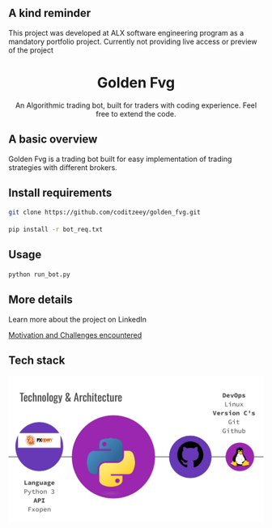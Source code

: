 ## A kind reminder
This project was developed at ALX software engineering program as a mandatory portfolio project. Currently not providing live access or preview of the project

<h1 align="center">Golden Fvg</h1>
<p align="center">
  An Algorithmic trading bot, built for traders with coding experience. Feel free to extend the code.
</p>

## A basic overview
Golden Fvg is a trading bot built for easy implementation of trading strategies with different brokers.

## Install requirements
```bash
git clone https://github.com/coditzeey/golden_fvg.git

pip install -r bot_req.txt
```
## Usage

```bash
python run_bot.py
```

## More details

Learn more about the project on LinkedIn

[ Motivation and Challenges encountered](https://www.linkedin.com/posts/codit-zeey_introduction-greetings-everyone-welcome-activity-7243676403433377792-nBWR?utm_source=share&utm_medium=member_android)

## Tech stack
<p align="center">
  <img src="https://github.com/coditzeey/golden_fvg/blob/master/Alx%20portfolio%20project_page-0001~2.jpg"
       alt="My Tech Stack"
       width="600"
  />
</p>